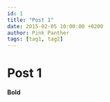 ```yaml
---
id: 1
title: "Post 1"
date: 2015-02-05 10:00:00 +0200
author: Pink Panther
tags: [tag1, tag2]
---
```


Post 1
======

**Bold**
